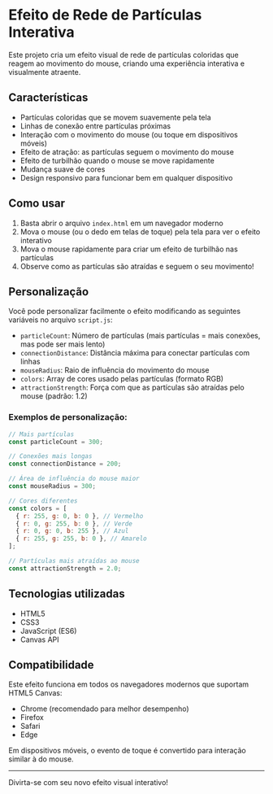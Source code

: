 # Efeito de Rede de Partículas Interativa

Este projeto cria um efeito visual de rede de partículas coloridas que reagem ao movimento do mouse, criando uma experiência interativa e visualmente atraente.

## Características

- Partículas coloridas que se movem suavemente pela tela
- Linhas de conexão entre partículas próximas
- Interação com o movimento do mouse (ou toque em dispositivos móveis)
- Efeito de atração: as partículas seguem o movimento do mouse
- Efeito de turbilhão quando o mouse se move rapidamente
- Mudança suave de cores
- Design responsivo para funcionar bem em qualquer dispositivo

## Como usar

1. Basta abrir o arquivo `index.html` em um navegador moderno
2. Mova o mouse (ou o dedo em telas de toque) pela tela para ver o efeito interativo
3. Mova o mouse rapidamente para criar um efeito de turbilhão nas partículas
4. Observe como as partículas são atraídas e seguem o seu movimento!

## Personalização

Você pode personalizar facilmente o efeito modificando as seguintes variáveis no arquivo `script.js`:

- `particleCount`: Número de partículas (mais partículas = mais conexões, mas pode ser mais lento)
- `connectionDistance`: Distância máxima para conectar partículas com linhas
- `mouseRadius`: Raio de influência do movimento do mouse
- `colors`: Array de cores usado pelas partículas (formato RGB)
- `attractionStrength`: Força com que as partículas são atraídas pelo mouse (padrão: 1.2)

### Exemplos de personalização:

```javascript
// Mais partículas
const particleCount = 300;

// Conexões mais longas
const connectionDistance = 200;

// Área de influência do mouse maior
const mouseRadius = 300;

// Cores diferentes
const colors = [
  { r: 255, g: 0, b: 0 }, // Vermelho
  { r: 0, g: 255, b: 0 }, // Verde
  { r: 0, g: 0, b: 255 }, // Azul
  { r: 255, g: 255, b: 0 }, // Amarelo
];

// Partículas mais atraídas ao mouse
const attractionStrength = 2.0;
```

## Tecnologias utilizadas

- HTML5
- CSS3
- JavaScript (ES6)
- Canvas API

## Compatibilidade

Este efeito funciona em todos os navegadores modernos que suportam HTML5 Canvas:

- Chrome (recomendado para melhor desempenho)
- Firefox
- Safari
- Edge

Em dispositivos móveis, o evento de toque é convertido para interação similar à do mouse.

---

Divirta-se com seu novo efeito visual interativo!
